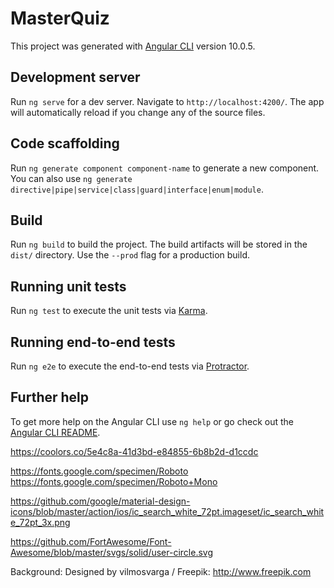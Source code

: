 # MasterQuiz

This project was generated with [Angular CLI](https://github.com/angular/angular-cli) version 10.0.5.

## Development server

Run `ng serve` for a dev server. Navigate to `http://localhost:4200/`. The app will automatically reload if you change any of the source files.

## Code scaffolding

Run `ng generate component component-name` to generate a new component. You can also use `ng generate directive|pipe|service|class|guard|interface|enum|module`.

## Build

Run `ng build` to build the project. The build artifacts will be stored in the `dist/` directory. Use the `--prod` flag for a production build.

## Running unit tests

Run `ng test` to execute the unit tests via [Karma](https://karma-runner.github.io).

## Running end-to-end tests

Run `ng e2e` to execute the end-to-end tests via [Protractor](http://www.protractortest.org/).

## Further help

To get more help on the Angular CLI use `ng help` or go check out the [Angular CLI README](https://github.com/angular/angular-cli/blob/master/README.md).


https://coolors.co/5e4c8a-41d3bd-e84855-6b8b2d-d1ccdc

https://fonts.google.com/specimen/Roboto
https://fonts.google.com/specimen/Roboto+Mono

https://github.com/google/material-design-icons/blob/master/action/ios/ic_search_white_72pt.imageset/ic_search_white_72pt_3x.png

https://github.com/FortAwesome/Font-Awesome/blob/master/svgs/solid/user-circle.svg

Background: Designed by vilmosvarga / Freepik: http://www.freepik.com 